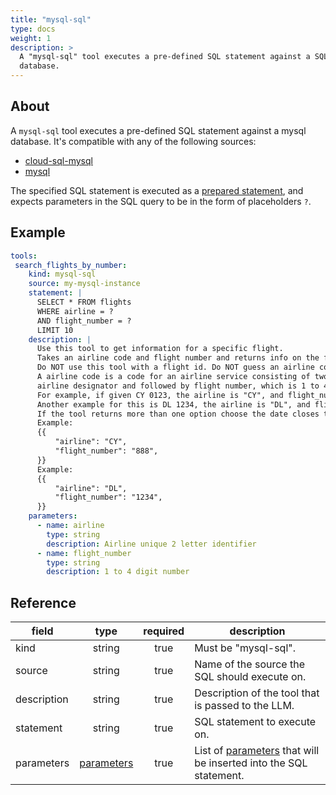 ```yaml
---
title: "mysql-sql"
type: docs
weight: 1
description: > 
  A "mysql-sql" tool executes a pre-defined SQL statement against a SQL Server
  database.
---
```


## About

A `mysql-sql` tool executes a pre-defined SQL statement against a mysql 
database. It's compatible with any of the following sources:
- [cloud-sql-mysql](../sources/cloud-sql-mysql.md)
- [mysql](../sources/mysql.md)

The specified SQL statement is executed as a [prepared statement][mysql-prepare],
and expects parameters in the SQL query to be in the form of placeholders `?`.

[mysql-prepare]: https://dev.mysql.com/doc/refman/8.4/en/sql-prepared-statements.html

## Example

```yaml
tools:
 search_flights_by_number:
    kind: mysql-sql
    source: my-mysql-instance
    statement: |
      SELECT * FROM flights
      WHERE airline = ?
      AND flight_number = ?
      LIMIT 10
    description: |
      Use this tool to get information for a specific flight.
      Takes an airline code and flight number and returns info on the flight.
      Do NOT use this tool with a flight id. Do NOT guess an airline code or flight number.
      A airline code is a code for an airline service consisting of two-character
      airline designator and followed by flight number, which is 1 to 4 digit number.
      For example, if given CY 0123, the airline is "CY", and flight_number is "123".
      Another example for this is DL 1234, the airline is "DL", and flight_number is "1234".
      If the tool returns more than one option choose the date closes to today.
      Example:
      {{
          "airline": "CY",
          "flight_number": "888",
      }}
      Example:
      {{
          "airline": "DL",
          "flight_number": "1234",
      }}
    parameters:
      - name: airline
        type: string
        description: Airline unique 2 letter identifier
      - name: flight_number
        type: string
        description: 1 to 4 digit number
```

## Reference

| **field**   |                   **type**                   | **required** | **description**                                                                                     |
|-------------|:--------------------------------------------:|:------------:|-----------------------------------------------------------------------------------------------------|
| kind        |                    string                    |     true     | Must be "mysql-sql".                                                                                |
| source      |                    string                    |     true     | Name of the source the SQL should execute on.                                                       |
| description |                    string                    |     true     | Description of the tool that is passed to the LLM.                                                  |
| statement   |                    string                    |     true     | SQL statement to execute on.                                                                        |
| parameters  | [parameters](_index#specifying-parameters) |     true     | List of [parameters](_index#specifying-parameters) that will be inserted into the SQL statement. |


